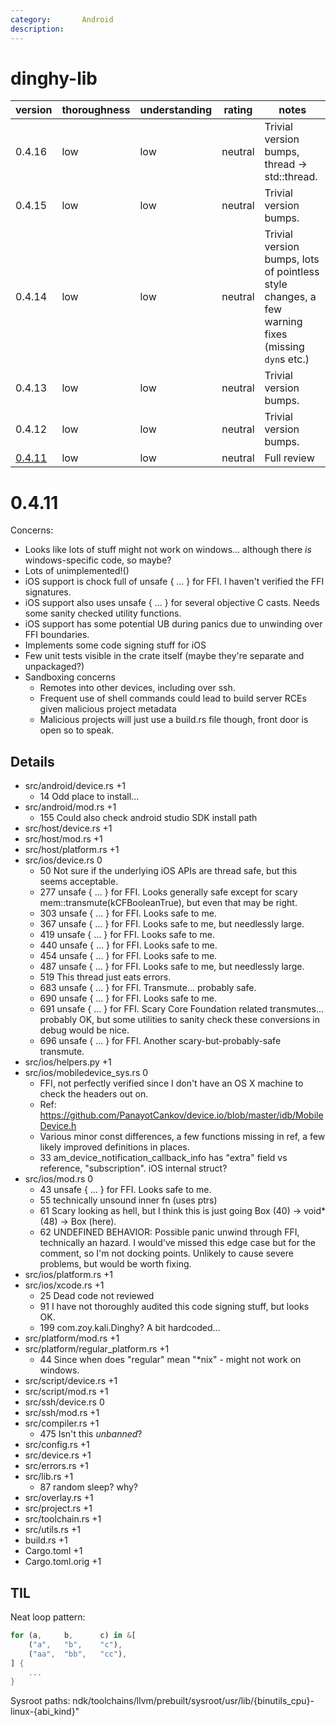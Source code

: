```yaml
---
category:       Android
description:    
---
```


# dinghy-lib

| version | thoroughness | understanding | rating | notes |
| ------- | ------------ | ------------- | ------ | ----- |
|  0.4.16           | low | low | neutral | Trivial version bumps, thread -> std::thread.
|  0.4.15           | low | low | neutral | Trivial version bumps.
|  0.4.14           | low | low | neutral | Trivial version bumps, lots of pointless style changes, a few warning fixes (missing `dyn`s etc.)
|  0.4.13           | low | low | neutral | Trivial version bumps.
|  0.4.12           | low | low | neutral | Trivial version bumps.
| [0.4.11](#0.4.11) | low | low | neutral | Full review

# 0.4.11

Concerns:
- Looks like lots of stuff might not work on windows... although there *is* windows-specific code, so maybe?
- Lots of unimplemented!()
- iOS support is chock full of unsafe { ... } for FFI.  I haven't verified the FFI signatures.
- iOS support also uses unsafe { ... } for several objective C casts.  Needs some sanity checked utility functions.
- iOS support has some potential UB during panics due to unwinding over FFI boundaries.
- Implements some code signing stuff for iOS
- Few unit tests visible in the crate itself (maybe they're separate and unpackaged?)
- Sandboxing concerns
    - Remotes into other devices, including over ssh.
    - Frequent use of shell commands could lead to build server RCEs given malicious project metadata
    - Malicious projects will just use a build.rs file though, front door is open so to speak.



Details
-------

- src/android/device.rs           +1
    - 14  Odd place to install...
- src/android/mod.rs              +1
    - 155 Could also check android studio SDK install path
- src/host/device.rs              +1
- src/host/mod.rs                 +1
- src/host/platform.rs            +1
- src/ios/device.rs               0
    - 50  Not sure if the underlying iOS APIs are thread safe, but this seems acceptable.
    - 277 unsafe { ... } for FFI.  Looks generally safe except for scary mem::transmute(kCFBooleanTrue), but even that may be right.
    - 303 unsafe { ... } for FFI.  Looks safe to me.
    - 367 unsafe { ... } for FFI.  Looks safe to me, but needlessly large.
    - 419 unsafe { ... } for FFI.  Looks safe to me.  
    - 440 unsafe { ... } for FFI.  Looks safe to me.
    - 454 unsafe { ... } for FFI.  Looks safe to me.
    - 487 unsafe { ... } for FFI.  Looks safe to me, but needlessly large.
    - 519 This thread just eats errors.
    - 683 unsafe { ... } for FFI.  Transmute... probably safe.
    - 690 unsafe { ... } for FFI.  Looks safe to me.
    - 691 unsafe { ... } for FFI.  Scary Core Foundation related transmutes... probably OK, but some utilities to sanity check these conversions in debug would be nice.
    - 696 unsafe { ... } for FFI.  Another scary-but-probably-safe transmute.
- src/ios/helpers.py              +1
- src/ios/mobiledevice_sys.rs     0
    - FFI, not perfectly verified since I don't have an OS X machine to check the headers out on.
    - Ref: https://github.com/PanayotCankov/device.io/blob/master/idb/MobileDevice.h
    - Various minor const differences, a few functions missing in ref, a few likely improved definitions in places.
    - 33  am_device_notification_callback_info has    "extra" field vs reference, "subscription".  iOS internal struct?
- src/ios/mod.rs                  0
    - 43  unsafe { ... } for FFI.  Looks safe to me.
    - 55  technically unsound inner fn (uses ptrs)
    - 61  Scary looking as hell, but I think this is just going Box (40) -> void* (48) -> Box (here).
    - 62  UNDEFINED BEHAVIOR:  Possible panic unwind through FFI, technically an hazard.
        I would've missed this edge case but for the comment, so I'm not docking points.
        Unlikely to cause severe problems, but would be worth fixing.
- src/ios/platform.rs             +1
- src/ios/xcode.rs                +1
    - 25  Dead code not reviewed
    - 91  I have not thoroughly audited this code signing stuff, but looks OK.
    - 199 com.zoy.kali.Dinghy?  A bit hardcoded...
- src/platform/mod.rs                 +1
- src/platform/regular_platform.rs    +1
    - 44  Since when does "regular" mean "*nix" - might not work on windows.
- src/script/device.rs            +1
- src/script/mod.rs               +1
- src/ssh/device.rs               0
- src/ssh/mod.rs                  +1
- src/compiler.rs                 +1
    - 475 Isn't this *unbanned*?
- src/config.rs                   +1
- src/device.rs                   +1
- src/errors.rs                   +1
- src/lib.rs                      +1
    - 87  random sleep? why?
- src/overlay.rs                  +1
- src/project.rs                  +1
- src/toolchain.rs                +1
- src/utils.rs                    +1
- build.rs                        +1
- Cargo.toml                      +1
- Cargo.toml.orig                 +1



TIL
---
Neat loop pattern:

```rust
for (a,     b,      c) in &[
    ("a",   "b",    "c"),
    ("aa",  "bb",   "cc"),
] {
    ...
}
```

Sysroot paths:  ndk/toolchains/llvm/prebuilt/sysroot/usr/lib/{binutils_cpu}-linux-{abi_kind}"
